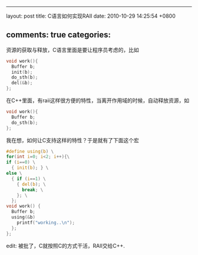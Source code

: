 
---
layout: post
title: C语言如何实现RAII
date: 2010-10-29 14:25:54 +0800

comments: true
categories: 
---

资源的获取与释放，C语言里面是要让程序员考虑的，比如

```c
void work(){
  Buffer b;
  init(b);
  do_sth(b);
  del(&b);
};
```

在C++里面，有raii这样很方便的特性，当离开作用域的时候，自动释放资源，如

```c
void work(){
  Buffer b;
  do_sth(b);
};
```

我在想，如何让C支持这样的特性？于是就有了下面这个宏

```c
#define using(b) \
for(int i=0; i<2; i++){\
if (i==0) \
  { init(b); } \
else \
  { if (i==1) \
    { del(b); \
      break; \
    }; \
  }; 
void work() {
  Buffer b;
  using(&b)
    printf("working..\n");
  };
};
```

edit: 被批了，C就按照C的方式干活，RAII交给C++.
